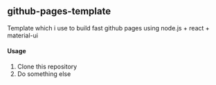 ## github-pages-template
Template which i use to build fast github pages using node.js + react + material-ui

#### Usage
1. Clone this repository
1. Do something else

